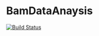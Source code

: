 # BamDataAnaysis

[![Build Status](https://travis-ci.org/zhmz90/BamDataAnaysis.jl.svg?branch=master)](https://travis-ci.org/zhmz90/BamDataAnaysis.jl)

